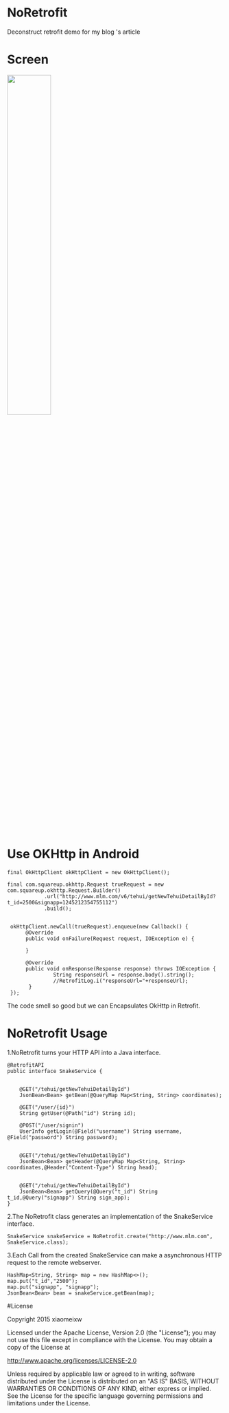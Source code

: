 # NoRetrofit
Deconstruct retrofit demo for my blog 's article


# Screen
<img src="http://i.imgur.com/PiZWDZl.png" width="45%">

# Use OKHttp in Android

	final OkHttpClient okHttpClient = new OkHttpClient();

    final com.squareup.okhttp.Request trueRequest = new com.squareup.okhttp.Request.Builder()
                .url("http://www.mlm.com/v6/tehui/getNewTehuiDetailById?t_id=2500&signapp=1245212354755112")
                .build();


     okHttpClient.newCall(trueRequest).enqueue(new Callback() {
          @Override
          public void onFailure(Request request, IOException e) {

          }

          @Override
          public void onResponse(Response response) throws IOException {
                   String responseUrl = response.body().string();
                   //RetrofitLog.i("responseUrl="+responseUrl);
           }
     });

The code smell so good but we can Encapsulates OkHttp  in Retrofit.

# NoRetrofit Usage
1.NoRetrofit turns your HTTP API into a Java interface.

	@RetrofitAPI
	public interface SnakeService {
	
	
	    @GET("/tehui/getNewTehuiDetailById")
	    JsonBean<Bean> getBean(@QueryMap Map<String, String> coordinates);
	
	    @GET("/user/{id}")
	    String getUser(@Path("id") String id);
	
	    @POST("/user/signin")
	    UserInfo getLogin(@Field("username") String username, @Field("password") String password);
	
	
	    @GET("/tehui/getNewTehuiDetailById")
	    JsonBean<Bean> getHeader(@QueryMap Map<String, String> coordinates,@Header("Content-Type") String head);
	
	
	    @GET("/tehui/getNewTehuiDetailById")
	    JsonBean<Bean> getQuery(@Query("t_id") String t_id,@Query("signapp") String sign_app);
	}


2.The NoRetrofit class generates an implementation of the SnakeService interface.

 	SnakeService snakeService = NoRetrofit.create("http://www.mlm.com", SnakeService.class);

3.Each Call from the created SnakeService can make a asynchronous HTTP request to the remote webserver.

	HashMap<String, String> map = new HashMap<>();
    map.put("t_id","2500");
    map.put("signapp", "signapp");
    JsonBean<Bean> bean = snakeService.getBean(map);

#License

Copyright 2015 xiaomeixw

Licensed under the Apache License, Version 2.0 (the "License");
you may not use this file except in compliance with the License.
You may obtain a copy of the License at

   http://www.apache.org/licenses/LICENSE-2.0

Unless required by applicable law or agreed to in writing, software
distributed under the License is distributed on an "AS IS" BASIS,
WITHOUT WARRANTIES OR CONDITIONS OF ANY KIND, either express or implied.
See the License for the specific language governing permissions and
limitations under the License.
